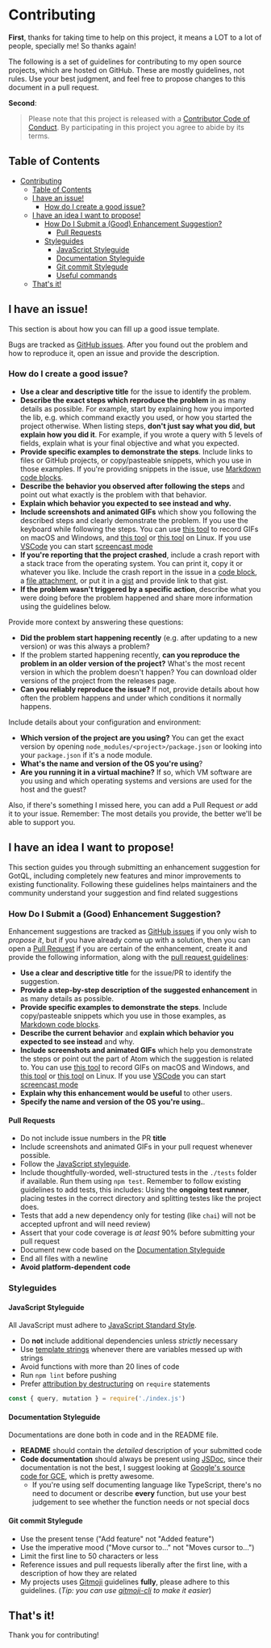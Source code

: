 # Contributing

**First**, thanks for taking time to help on this project, it means a LOT to a lot of people, specially me! So thanks again!

The following is a set of guidelines for contributing to my open source projects, which are hosted on GitHub. These are mostly guidelines, not rules. Use your best judgment, and feel free to propose changes to this document in a pull request.

**Second**:

> Please note that this project is released with a [Contributor Code of Conduct](./CODE_OF_CONDUCT.md). By participating in this project you agree to abide by its terms.

## Table of Contents

<!-- TOC -->

- [Contributing](#contributing)
  - [Table of Contents](#table-of-contents)
  - [I have an issue!](#i-have-an-issue)
    - [How do I create a good issue?](#how-do-i-create-a-good-issue)
  - [I have an idea I want to propose!](#i-have-an-idea-i-want-to-propose)
    - [How Do I Submit a (Good) Enhancement Suggestion?](#how-do-i-submit-a-good-enhancement-suggestion)
      - [Pull Requests](#pull-requests)
    - [Styleguides](#styleguides)
      - [JavaScript Styleguide](#javascript-styleguide)
      - [Documentation Styleguide](#documentation-styleguide)
      - [Git commit Stylegude](#git-commit-stylegude)
      - [Useful commands](#useful-commands)
  - [That's it!](#thats-it)

<!-- /TOC -->

## I have an issue!

This section is about how you can fill up a good issue template.

Bugs are tracked as [GitHub issues](https://guides.github.com/features/issues/). After you found out the problem and how to reproduce it, open an issue and provide the description.

### How do I create a good issue?

* **Use a clear and descriptive title** for the issue to identify the problem.
* **Describe the exact steps which reproduce the problem** in as many details as possible. For example, start by explaining how you imported the lib, e.g. which command exactly you used, or how you started the project otherwise. When listing steps, **don't just say what you did, but explain how you did it**. For example, if you wrote a query with 5 levels of fields, explain what is your final objective and what you expected.
* **Provide specific examples to demonstrate the steps**. Include links to files or GitHub projects, or copy/pasteable snippets, which you use in those examples. If you're providing snippets in the issue, use [Markdown code blocks](https://help.github.com/articles/markdown-basics/#multiple-lines).
* **Describe the behavior you observed after following the steps** and point out what exactly is the problem with that behavior.
* **Explain which behavior you expected to see instead and why.**
* **Include screenshots and animated GIFs** which show you following the described steps and clearly demonstrate the problem. If you use the keyboard while following the steps. You can use [this tool](https://www.cockos.com/licecap/) to record GIFs on macOS and Windows, and [this tool](https://github.com/colinkeenan/silentcast) or [this tool](https://github.com/GNOME/byzanz) on Linux. If you use [VSCode](https://github.com/microsoft/vscode) you can start [screencast mode](https://scotch.io/bar-talk/vs-code-screencast-mode)
* **If you're reporting that the project crashed**, include a crash report with a stack trace from the operating system. You can print it, copy it or whatever you like. Include the crash report in the issue in a [code block](https://help.github.com/articles/markdown-basics/#multiple-lines), a [file attachment](https://help.github.com/articles/file-attachments-on-issues-and-pull-requests/), or put it in a [gist](https://gist.github.com/) and provide link to that gist.
* **If the problem wasn't triggered by a specific action**, describe what you were doing before the problem happened and share more information using the guidelines below.

Provide more context by answering these questions:

* **Did the problem start happening recently** (e.g. after updating to a new version) or was this always a problem?
* If the problem started happening recently, **can you reproduce the problem in an older version of the project?** What's the most recent version in which the problem doesn't happen? You can download older versions of the project from the releases page.
* **Can you reliably reproduce the issue?** If not, provide details about how often the problem happens and under which conditions it normally happens.

Include details about your configuration and environment:

* **Which version of the project are you using?** You can get the exact version by opening `node_modules/<project>/package.json` or looking into your `package.json` if it's a node module.
* **What's the name and version of the OS you're using**?
* **Are you running it in a virtual machine?** If so, which VM software are you using and which operating systems and versions are used for the host and the guest?

Also, if there's something I missed here, you can add a Pull Request _or_ add it to your issue. Remember: The most details you provide, the better we'll be able to support you.

## I have an idea I want to propose!

This section guides you through submitting an enhancement suggestion for GotQL, including completely new features and minor improvements to existing functionality. Following these guidelines helps maintainers and the community understand your suggestion and find related suggestions

### How Do I Submit a (Good) Enhancement Suggestion?

Enhancement suggestions are tracked as [GitHub issues](https://guides.github.com/features/issues/) if you only wish to _propose it_, but if you have already come up with a solution, then you can open a [Pull Request](https://help.github.com/articles/about-pull-requests/) if you are certain of the enhancement, create it and provide the following information, along with the [pull request guidelines](#pull-requests):

* **Use a clear and descriptive title** for the issue/PR to identify the suggestion.
* **Provide a step-by-step description of the suggested enhancement** in as many details as possible.
* **Provide specific examples to demonstrate the steps**. Include copy/pasteable snippets which you use in those examples, as [Markdown code blocks](https://help.github.com/articles/markdown-basics/#multiple-lines).
* **Describe the current behavior** and **explain which behavior you expected to see instead** and why.
* **Include screenshots and animated GIFs** which help you demonstrate the steps or point out the part of Atom which the suggestion is related to. You can use [this tool](https://www.cockos.com/licecap/) to record GIFs on macOS and Windows, and [this tool](https://github.com/colinkeenan/silentcast) or [this tool](https://github.com/GNOME/byzanz) on Linux. If you use [VSCode](https://github.com/microsoft/vscode) you can start [screencast mode](https://scotch.io/bar-talk/vs-code-screencast-mode)
* **Explain why this enhancement would be useful** to other users.
* **Specify the name and version of the OS you're using.**.

#### Pull Requests

* Do not include issue numbers in the PR **title**
* Include screenshots and animated GIFs in your pull request whenever possible.
* Follow the [JavaScript styleguide](#javascript-styleguide).
* Include thoughtfully-worded, well-structured tests in the `./tests` folder if available. Run them using `npm test`. Remember to follow existing guidelines to add tests, this includes: Using the **ongoing test runner**, placing testes in the correct directory and splitting testes like the project does.
* Tests that add a new dependency only for testing (like `chai`) will not be accepted upfront and will need review)
* Assert that your code coverage is _at least_ 90% before submitting your pull request
* Document new code based on the [Documentation Styleguide](#documentation-styleguide)
* End all files with a newline
* **Avoid platform-dependent code**

### Styleguides

#### JavaScript Styleguide

All JavaScript must adhere to [JavaScript Standard Style](https://standardjs.com/).

* Do **not** include additional dependencies unless _strictly_ necessary
* Use [template strings](https://developer.mozilla.org/docs/Web/JavaScript/Reference/template_strings) whenever there are variables messed up with strings
* Avoid functions with more than 20 lines of code
* Run `npm lint` before pushing
* Prefer [attribution by destructuring](https://developer.mozilla.org/docs/Web/JavaScript/Reference/Operators/Atribuicao_via_desestruturacao) on `require` statements

```js
const { query, mutation } = require('./index.js')
```

#### Documentation Styleguide

Documentations are done both in code and in the README file.

- **README** should contain the _detailed_ description of your submitted code
- **Code documentation** should always be present using [JSDoc](usejsdoc.org), since their documentation is not the best, I suggest looking at [Google's source code for GCE](https://github.com/googleapis/nodejs-bigquery/blob/master/src/dataset.js), which is pretty awesome.
  - If you're using self documenting language like TypeScript, there's no need to document or describe __every__ function, but use your best judgement to see whether the function needs or not special docs

#### Git commit Stylegude

* Use the present tense ("Add feature" not "Added feature")
* Use the imperative mood ("Move cursor to..." not "Moves cursor to...")
* Limit the first line to 50 characters or less
* Reference issues and pull requests liberally after the first line, with a description of how they are related
* My projects uses [Gitmoji](https://github.com/carloscuesta/gitmoji/) guidelines **fully**, please adhere to this guidelines. (_Tip: you can use [gitmoji-cli](https://github.com/carloscuesta/gitmoji-cli) to make it easier_)

## That's it!

Thank you for contributing!
